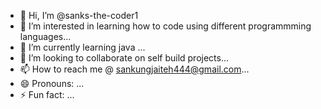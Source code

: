 - 👋 Hi, I’m @sanks-the-coder1
- 👀 I’m interested in learning how to code using different programmming languages...
- 🌱 I’m currently learning java ...
- 💞️ I’m looking to collaborate on self build projects...
- 📫 How to reach me @ sankungjaiteh444@gmail.com...
- 😄 Pronouns: ...
- ⚡ Fun fact: ...

<!---
sanks-the-coder1/sanks-the-coder1 is a ✨ special ✨ repository because its `README.md` (this file) appears on your GitHub profile.
You can click the Preview link to take a look at your changes.
--->

